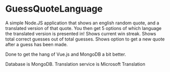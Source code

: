 # GuessQuoteLanguage

A simple Node.JS application that shows an english random quote, and a translated version of that quote.
You then get 5 options of which language the translated version is presented in!
Shows current win streak. Shows total correct guesses out of total guesses.
Shows option to get a new quote after a guess has been made.

Done to get the hang of Vue.js and MongoDB a bit better.

Database is MongoDB.
Translation service is Microsoft Translation 
